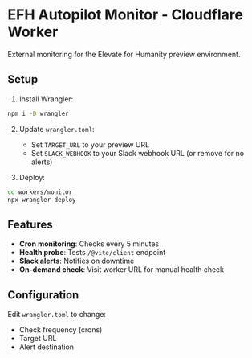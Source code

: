 # EFH Autopilot Monitor - Cloudflare Worker

External monitoring for the Elevate for Humanity preview environment.

## Setup

1. Install Wrangler:
```bash
npm i -D wrangler
```

2. Update `wrangler.toml`:
   - Set `TARGET_URL` to your preview URL
   - Set `SLACK_WEBHOOK` to your Slack webhook URL (or remove for no alerts)

3. Deploy:
```bash
cd workers/monitor
npx wrangler deploy
```

## Features

- **Cron monitoring**: Checks every 5 minutes
- **Health probe**: Tests `/@vite/client` endpoint
- **Slack alerts**: Notifies on downtime
- **On-demand check**: Visit worker URL for manual health check

## Configuration

Edit `wrangler.toml` to change:
- Check frequency (crons)
- Target URL
- Alert destination
